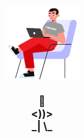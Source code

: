<div align='center'>
  <img src='https://github.com/foo290/foo290/blob/master/icons/prpg.gif'>
</div>

<div align='center'>
<h1>
🤨<br>
<))><br>
_| \_
</h1>
</div>
